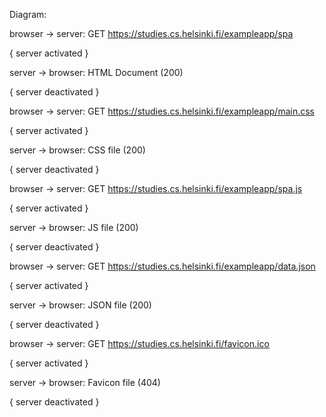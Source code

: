 Diagram:

browser -> server: GET https://studies.cs.helsinki.fi/exampleapp/spa

{ server activated }

server -> browser: HTML Document (200)

{ server deactivated }


browser -> server: GET https://studies.cs.helsinki.fi/exampleapp/main.css  

{ server activated }

server -> browser: CSS file (200)

{ server deactivated }


browser -> server: GET https://studies.cs.helsinki.fi/exampleapp/spa.js

{ server activated }

server -> browser: JS file (200)

{ server deactivated }


browser -> server: GET https://studies.cs.helsinki.fi/exampleapp/data.json

{ server activated }

server -> browser: JSON file (200)

{ server deactivated }


browser -> server: GET https://studies.cs.helsinki.fi/favicon.ico

{ server activated }

server -> browser: Favicon file (404)

{ server deactivated }
